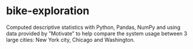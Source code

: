 # bike-exploration
Computed descriptive statistics with Python, Pandas, NumPy and using data
provided by ”Motivate” to help compare the system usage between 3 large cities:
New York city, Chicago and Washington.
